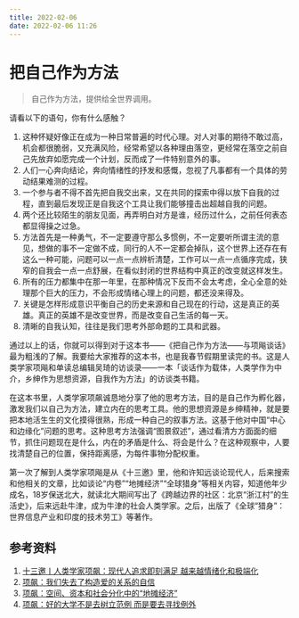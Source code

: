 ```yaml
---
title: 2022-02-06
date: 2022-02-06 11:26
---
```


# 把自己作为方法

> 自己作为方法，提供给全世界调用。

请看以下的语句，你有什么感触？

1. 这种怀疑好像正在成为一种日常普遍的时代心理。对人对事的期待不敢过高，机会都很脆弱，又充满风险，经常希望以各种理由落空，更经常在落空之前自己先放弃如愿完成一个计划，反而成了一件特别意外的事。
2. 人们一心奔向结论，奔向情绪性的抒发和感慨，忽视了凡事都有一个具体的劳动结果难测的过程。
3. 一个参与者不得不首先把自我交出来，又在共同的探索中得以放下自我的过程，直到最后发现正是自我这个工具让我们能够撞击出超越自我的问题。
4. 两个还比较陌生的朋友见面，再弄明白对方是谁，经历过什么，之前任何表态都显得操之过急。
5. 方法首先是一种勇气，不一定要遵守那么多惯例，不一定要听所谓主流的意见，想做的事不一定做不成，同行的人不一定都会掉队，这个世界上还存在有这么一种可能，问题可以一点一点辨析清楚，工作可以一点一点循序完成，狭窄的自我会一点一点舒展，在看似封闭的世界结构中真正的改变就这样发生。
6. 所有的压力都集中在那一年里，在那种情况下反而不会太考虑，全心全意的处理那个巨大的压力，不会形成情绪心理上的问题，都还没来得及。
7. 关键是怎样形成意识平衡自己的历史来源和自己现在的行动，这是真正的英雄。真正的英雄不是改变世界，而是改变自己生活的每一天。
8. 清晰的自我认知，往往是我们思考外部命题的工具和武器。

通过以上的话，你就可以得到对于这本书——《把自己作为方法——与项飚谈话》最为粗浅的了解。我要给大家推荐的这本书，也是我春节假期里读完的书。这是人类学家项飚和单读总编辑吴琦的访谈录——一本「谈话作为载体，人类学作为中介，乡绅作为思想资源，自我作为方法」的访谈类书籍。

在这本书里，人类学家项飙诚恳地分享了他的思考方法，目的是自己作为孵化器，激发我们以自己为方法，建立内在的思考工具。他的思想资源是乡绅精神，就是要把本地活生生的文化摸得很熟，形成一种自己的叙事方法。这基于他对中国“中心和边缘化”问题的思考。这种思考方法强调“图景叙述”，通过看清方方面面的细节，抓住问题现在是什么，内在的矛盾是什么、将会是什么？在这种观察中，人要找清楚自己的位置，保持距离感，为每件事物分配权重。

第一次了解到人类学家项飚是从《十三邀》里，他和许知远谈论现代人，后来搜索和他相关的文章，比如谈论“内卷”“地摊经济”“全球猎身”等相关内容，知道他年少成名，18岁保送北大，就读北大期间写出了《跨越边界的社区：北京“浙江村”的生活史》，后来远赴牛津，成为牛津的社会人类学家。之后，出版了《全球“猎身”：世界信息产业和印度的技术劳工》等著作。


## 参考资料

1. [十三邀丨人类学家项飙：现代人追求即刻满足 越来越情绪化和极端化](https://v.qq.com/x/cover/mzc00200c5sxk4p/o3026pze76s.html)
2. [项飙：我们失去了构造爱的关系的自信](http://culture.ifeng.com/c/7ryYxaJB7UG)
3. [项飙：空间、资本和社会分化中的“地摊经济” ](https://tech.ifeng.com/c/7xw7olXPmn3)
4. [项飙：好的大学不是去树立范例 而是要去寻找例外](https://www.163.com/edu/article/GTQGJB5G00297VGM.html)



